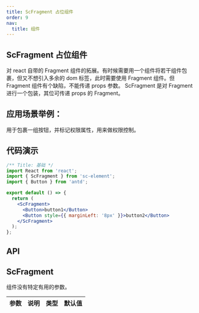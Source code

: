 ```yaml
---
title: ScFragment 占位组件
order: 9
nav:
  title: 组件
---
```


## ScFragment 占位组件

对 react 自带的 Fragment 组件的拓展。有时候需要用一个组件将若干组件包裹，但又不想引入多余的 dom 标签，此时需要使用 Fragment 组件。但 Fragment 组件有个缺陷，不能传递 props 参数。 ScFragment 是对 Fragment 进行一个包装，其位可传递 props 的 Fragment。

## 应用场景举例：

用于包裹一组按钮，并标记权限属性，用来做权限控制。

## 代码演示

```jsx
/** Title: 基础 */
import React from 'react';
import { ScFragment } from 'sc-element';
import { Button } from 'antd';

export default () => {
  return (
    <ScFragment>
      <Button>button1</Button>
      <Button style={{ marginLeft: '8px' }}>button2</Button>
    </ScFragment>
  );
};
```

## API

## ScFragment

组件没有特定有用的参数。

| 参数 | 说明 | 类型 | 默认值 |
| ---- | ---- | ---- | ------ |
